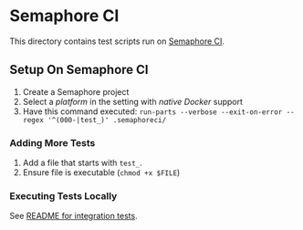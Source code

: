 # Semaphore CI

This directory contains test scripts run on [Semaphore CI](https://semaphoreci.com/matthewkmayer/rusoto).

## Setup On Semaphore CI

1. Create a Semaphore project
2. Select a *platform* in the setting with *native Docker* support
3. Have this command executed: `run-parts --verbose --exit-on-error --regex '^(000-|test_)' .semaphoreci/`

### Adding More Tests

1. Add a file that starts with `test_`.
2. Ensure file is executable (`chmod +x $FILE`)

### Executing Tests Locally

See [README for integration tests](/integration_tests/README.md).
